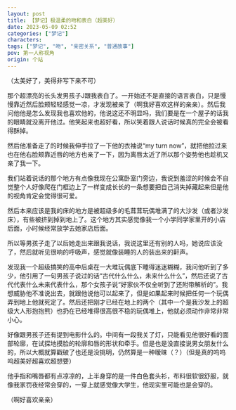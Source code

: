 ```yaml
---
layout: post
title: 【梦记】极温柔的吻和表白（超美好）
date: 2023-05-09 02:52
categories: ["梦记"]
characters: 
tags: ["梦记", "吻", "亲密关系", "普通故事"]
pov: 第一人称视角
origin: 个站
---
```


（太美好了，美得非写下来不可）

那个超漂亮的长头发男孩子J跟我表白了。一开始还不是直接的语言表白，只是慢慢靠近然后脸颊轻轻感觉一凉，才发现被亲了（啊我好喜欢这样的亲亲）。然后我问他他是怎么发现我也喜欢他的，他说这还不明显吗，我们要是在一个屋子的话我的眼睛就没离开他过。他笑起来也超好看，所以笑着跟人说话时候真的完全会被看得酥掉。

然后他准备走了的时候我伸手拉了一下他的衣袖说“my turn now”，就把他拉过来也在他右脸颊靠近唇的地方也亲了一下，因为离唇太近了所以那个姿势他也趁机又亲了我一下。

我们站着说话的那个地方有点像我现在公寓卧室门旁边，我说到羞涩的时候会不自觉整个人好像爬在门框边上了一样变成长长的一条想要把自己消失掉藏起来但是他的视角肯定会觉得很可爱。

然后本来应该是我的床的地方是被超级多的毛茸茸玩偶堆满了的大沙发（或者沙发床），有些被挤到掉到地上了。这个地方其实感觉像我一个小学同学家里开的小店后面，小时候经常放学去她家店后面。

所以等男孩子走了以后她走出来跟我说话，我说这里还有别的人吗，她说应该没了，然后就听见很响的呼吸声，感觉就像装睡的人的装出来的鼾声。

发现我一个超级搞笑的高中后桌在一大堆玩偶底下睡得迷迷糊糊，我问他听到了多少，他引用了一句男孩子说过的话“古代什么什么，未来什么什么”，然后还说了古代代表什么未来代表什么，那个女孩子说“好家伙不仅全听到了还附带解析的”。我想威胁他不准说出去，就跟他说他可以起来了，但是如果起来时候把任何一个玩偶弄到地上他就死定了。然后还把刚才已经在地上的两个（其中一个是我沙发上的超级大人形抱抱熊）也扔在已经堆得很高很不稳的玩偶堆上，他就必须动作非常非常小心。

好像跟男孩子还有提到电影什么的。中间有一段我关了灯，只能看见他很好看的面部轮廓，在试探地摸脸的轮廓和唇的形状和牵手。但是也是没直接说男女朋友什么的，所以大概就算戳破了也还是没挑明，仍然算是一种暧昧（？）（但是真的呜呜呜超美好超喜欢超想要）

他手指和嘴唇都有点凉凉的，上半身穿的是一件白色套头衫，布料很软很舒服，就像我家罚夜经常会穿的，一穿上就感觉像大学生，他现实里可能也是会穿的。

（啊好喜欢亲亲）
